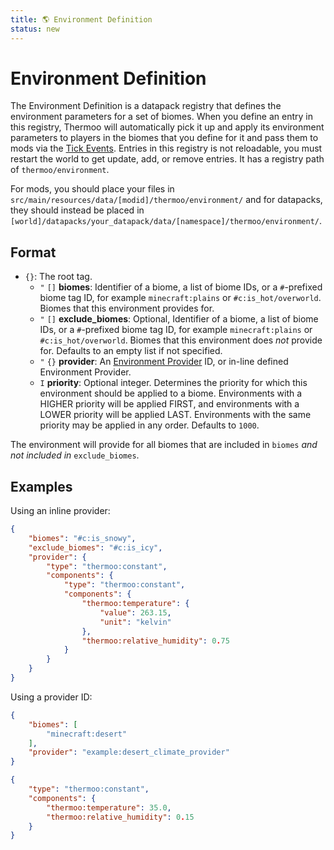 ```yaml
---
title: 🌎 Environment Definition
status: new
---
```

# Environment Definition

The Environment Definition is a datapack registry that defines the environment parameters for a set of biomes. When you define an entry in this registry, Thermoo will automatically pick it up and apply its environment parameters to players in the biomes that you define for it and pass them to mods via the [Tick Events](../mods/tick_events.md). Entries in this registry is not reloadable, you must restart the world to get update, add, or remove entries. It has a registry path of `thermoo/environment`.

For mods, you should place your files in `src/main/resources/data/[modid]/thermoo/environment/` and for datapacks, they should instead be placed in `[world]/datapacks/your_datapack/data/[namespace]/thermoo/environment/`.

## Format

- `{}`: The root tag.
    - `"` `[]` **biomes**: Identifier of a biome, a list of biome IDs, or a `#`-prefixed biome tag ID, for example `minecraft:plains` or `#c:is_hot/overworld`. Biomes that this environment provides for.
    - `"` `[]` **exclude_biomes**: Optional, Identifier of a biome, a list of biome IDs, or a `#`-prefixed biome tag ID, for example `minecraft:plains` or `#c:is_hot/overworld`. Biomes that this environment does _not_ provide for. Defaults to an empty list if not specified.
    - `"` `{}` **provider**: An [Environment Provider](./environment_provider_definition.md) ID, or in-line defined Environment Provider.
    - `I` **priority**: Optional integer. Determines the priority for which this environment should be applied to a biome. Environments with a HIGHER priority will be applied FIRST, and environments with a LOWER priority will be applied LAST. Environments with the same priority may be applied in any order. Defaults to `1000`.

The environment will provide for all biomes that are included in `biomes` _and not included in_ `exclude_biomes`.

## Examples

Using an inline provider:

```json title="data/example/thermoo/environment/snowy_climate.json"
{
    "biomes": "#c:is_snowy",
    "exclude_biomes": "#c:is_icy",
    "provider": {
        "type": "thermoo:constant",
        "components": {
            "type": "thermoo:constant",
            "components": {
                "thermoo:temperature": {
                    "value": 263.15,
                    "unit": "kelvin"
                },
                "thermoo:relative_humidity": 0.75
            }
        }
    }
}
```

Using a provider ID:
```json title="data/example/thermoo/environment/desert_climate.json"
{
    "biomes": [
        "minecraft:desert"
    ],
    "provider": "example:desert_climate_provider"
}
```

```json title="data/example/thermoo/environment_provider/desert_climate_provider.json"
{
    "type": "thermoo:constant",
    "components": {
        "thermoo:temperature": 35.0,
        "thermoo:relative_humidity": 0.15
    }
}
```


